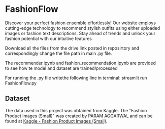 # FashionFlow
Discover your perfect fashion ensemble effortlessly! Our website employs cutting-edge technology to recommend stylish outfits using either uploaded images or fashion text descriptions. Stay ahead of trends and unlock your fashion potential with our intuitive features

Download all the files from the drive link posted in reposirtory and correspondingly change the file path in main .py file.

The recommender.ipynb and fashion_recommendation.ipynb are provided to see how te model and dataset are trained/processed

For running the .py file writethe following line in terminal: streamlit run FashionFlow.py

## Dataset

The data used in this project was obtained from Kaggle. The "Fashion Product Images (Small)" was created by 
PARAM AGGARWAL  and can be found at [Kaggle - Fashion Product Images (Small)](https://www.kaggle.com/datasets/paramaggarwal/fashion-product-images-small).


